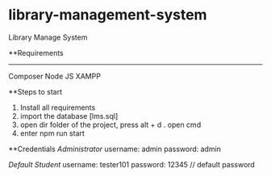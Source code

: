 # library-management-system
Library Manage System

**Requirements
***
Composer
Node JS 
XAMPP

**Steps to start

1. Install all requirements
2. import the database [lms.sql]
3. open dir folder of the project, press alt + d . open cmd
4. enter npm run start


**Credentials
*Administrator*
username: admin
password: admin

*Default Student*
username: tester101
password: 12345 // default password

